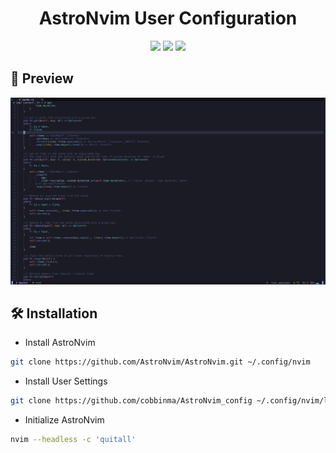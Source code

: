 <h1 align="center">AstroNvim User Configuration</h1>

<div align="center">
  <img src="https://img.shields.io/github/last-commit/cobbinma/AstroNvim_config?style=for-the-badge&logo=github&color=a6da95&logoColor=D9E0EE&labelColor=302D41"/>
  <img src="https://img.shields.io/github/repo-size/cobbinma/AstroNvim_config?style=for-the-badge&logo=dropbox&color=7dc4e4&logoColor=D9E0EE&labelColor=302D41"/>
  <img src="https://img.shields.io/github/license/cobbinma/AstroNvim_config?style=for-the-badge&logo=powerpages&color=cba6f7&logoColor=D9E0EE&labelColor=302D41"/>
</div>

## 🌟 Preview

![Preview](https://github.com/cobbinma/AstroNvim_config/blob/master/.github/preview.png)

## 🛠 Installation

- Install AstroNvim

```sh
git clone https://github.com/AstroNvim/AstroNvim.git ~/.config/nvim
```

- Install User Settings

```sh
git clone https://github.com/cobbinma/AstroNvim_config ~/.config/nvim/lua/user
```

- Initialize AstroNvim

```sh
nvim --headless -c 'quitall'
```
